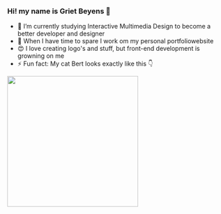 ### Hi! my name is Griet Beyens 👋
- 🌱 I’m currently studying Interactive Multimedia Design to become a better developer and designer
- 👩‍ When I have time to spare I work om my personal portfoliowebsite
- 😍 I love creating logo's and stuff, but front-end development is growning on me
- ⚡ Fun fact: My cat Bert looks exactly like this 👇
<img src="https://media1.giphy.com/media/WYEWpk4lRPDq0/200w.gif?cid=82a1493b90uqpn8ryabho6h443m93rmpaa2uonkv7gg344m3&rid=200w.gif&ct=g" width="300" height="300" />
